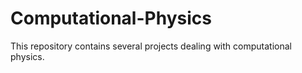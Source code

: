 # Computational-Physics

This repository contains several projects dealing with computational physics.
